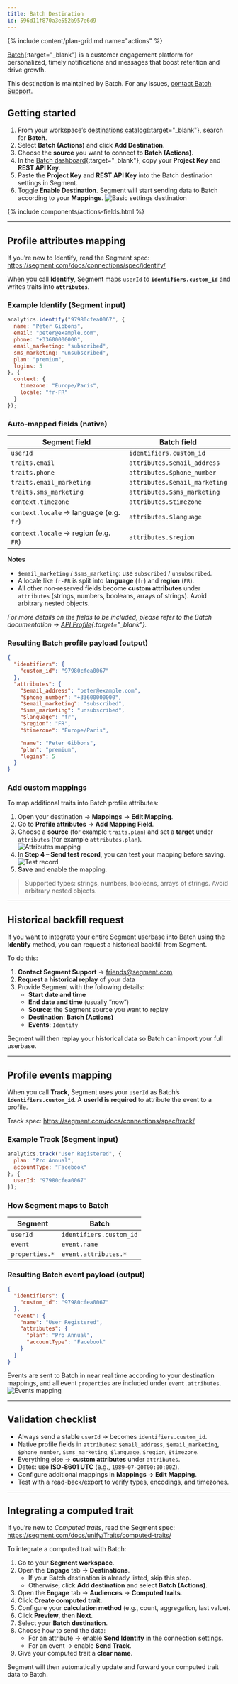 ```yaml
---
title: Batch Destination
id: 596d11f870a3e552b957e6d9
---
```


{% include content/plan-grid.md name="actions" %}

[Batch](https://batch.com/?utm_source=segmentio&utm_medium=docs&utm_campaign=partners){:target="_blank"} is a customer engagement platform for personalized, timely notifications and messages that boost retention and drive growth.

This destination is maintained by Batch. For any issues, [contact Batch Support](mailto:support@batch.com).

## Getting started

1. From your workspace’s [destinations catalog](https://app.segment.com/goto-my-workspace/destinations/catalog){:target="_blank"}, search for **Batch**.
2. Select **Batch (Actions)** and click **Add Destination**.
3. Choose the **source** you want to connect to **Batch (Actions)**.
4. In the [Batch dashboard](https://dashboard.batch.com/){:target="_blank"}, copy your **Project Key** and **REST API Key**.
5. Paste the **Project Key** and **REST API Key** into the Batch destination settings in Segment.
6. Toggle **Enable Destination**. Segment will start sending data to Batch according to your **Mappings**.
![Basic settings destination](./images/basic_settings_destination.png "Basic settings destination")

{% include components/actions-fields.html %}

---

## Profile attributes mapping

If you’re new to Identify, read the Segment spec: <https://segment.com/docs/connections/spec/identify/>

When you call **Identify**, Segment maps `userId` to **`identifiers.custom_id`** and writes traits into **`attributes`**.


### Example Identify (Segment input)

```js
analytics.identify("97980cfea0067", {
  name: "Peter Gibbons",
  email: "peter@example.com",
  phone: "+33600000000",
  email_marketing: "subscribed",
  sms_marketing: "unsubscribed",
  plan: "premium",
  logins: 5
}, {
  context: {
    timezone: "Europe/Paris",
    locale: "fr-FR"
  }
});
```

### Auto-mapped fields (native)

| Segment field                          | Batch field                     |
|----------------------------------------|---------------------------------|
| `userId`                               | `identifiers.custom_id`         |
| `traits.email`                         | `attributes.$email_address`     |
| `traits.phone`                         | `attributes.$phone_number`      |
| `traits.email_marketing`               | `attributes.$email_marketing`   |
| `traits.sms_marketing`                 | `attributes.$sms_marketing`     |
| `context.timezone`                     | `attributes.$timezone`          |
| `context.locale` → language (e.g. `fr`)| `attributes.$language`          |
| `context.locale` → region (e.g. `FR`)  | `attributes.$region`            |

**Notes**  
- `$email_marketing` / `$sms_marketing`: use `subscribed` / `unsubscribed`.  
- A locale like `fr-FR` is split into **language** (`fr`) and **region** (`FR`).  
- All other non‑reserved fields become **custom attributes** under `attributes` (strings, numbers, booleans, arrays of strings). Avoid arbitrary nested objects.

*For more details on the fields to be included, please refer to the Batch documentation → [API Profile](https://doc.batch.com/developer/api/cep/profiles/update){:target="_blank"}.*


### Resulting Batch profile payload (output)

```json
{
  "identifiers": {
    "custom_id": "97980cfea0067"
  },
  "attributes": {
    "$email_address": "peter@example.com",
    "$phone_number": "+33600000000",
    "$email_marketing": "subscribed",
    "$sms_marketing": "unsubscribed",
    "$language": "fr",
    "$region": "FR",
    "$timezone": "Europe/Paris",

    "name": "Peter Gibbons",
    "plan": "premium",
    "logins": 5
  }
}
```

### Add custom mappings

To map additional traits into Batch profile attributes:

1. Open your destination → **Mappings** → **Edit Mapping**.  
2. Go to **Profile attributes** → **Add Mapping Field**.
3. Choose a **source** (for example `traits.plan`) and set a **target** under `attributes` (for example `attributes.plan`).  
![Attributes mapping](./images/attributes_mapping.png "Attributes mapping")
4. In **Step 4 – Send test record**, you can test your mapping before saving.  
![Test record](./images/test_record.png "Test record")
5. **Save** and enable the mapping.

> Supported types: strings, numbers, booleans, arrays of strings. Avoid arbitrary nested objects.

---

## Historical backfill request

If you want to integrate your entire Segment userbase into Batch using the **Identify** method, you can request a historical backfill from Segment.  

To do this:

1. **Contact Segment Support** → [friends@segment.com](mailto:friends@segment.com)  
2. **Request a historical replay** of your data  
3. Provide Segment with the following details:  
   - **Start date and time**  
   - **End date and time** (usually “now”)  
   - **Source**: the Segment source you want to replay
   - **Destination**: **Batch (Actions)** 
   - **Events**: `Identify`  

Segment will then replay your historical data so Batch can import your full userbase.

---

## Profile events mapping

When you call **Track**, Segment uses your `userId` as Batch’s **`identifiers.custom_id`**. A **userId is required** to attribute the event to a profile.

Track spec: <https://segment.com/docs/connections/spec/track/>

### Example Track (Segment input)

```js
analytics.track("User Registered", {
  plan: "Pro Annual",
  accountType: "Facebook"
}, {
  userId: "97980cfea0067"
});
```

### How Segment maps to Batch

| Segment           | Batch                   |
|-------------------|-------------------------|
| `userId`          | `identifiers.custom_id` |
| `event`           | `event.name`            |
| `properties.*`    | `event.attributes.*`    |

### Resulting Batch event payload (output)

```json
{
  "identifiers": {
    "custom_id": "97980cfea0067"
  },
  "event": {
    "name": "User Registered",
    "attributes": {
      "plan": "Pro Annual",
      "accountType": "Facebook"
    }
  }
}
```

Events are sent to Batch in near real time according to your destination mappings, and all event `properties` are included under `event.attributes`.
![Events mapping](./images/events_mapping.png "Events mapping")

---

## Validation checklist

- Always send a stable `userId` → becomes `identifiers.custom_id`.  
- Native profile fields in `attributes`: `$email_address`, `$email_marketing`, `$phone_number`, `$sms_marketing`, `$language`, `$region`, `$timezone`.  
- Everything else → **custom attributes** under `attributes`.  
- Dates: use **ISO‑8601 UTC** (e.g., `1989-07-20T00:00:00Z`).  
- Configure additional mappings in **Mappings → Edit Mapping**.  
- Test with a read-back/export to verify types, encodings, and timezones.

---

## Integrating a computed trait

If you’re new to *Computed traits*, read the Segment spec: <https://segment.com/docs/unify/Traits/computed-traits/>

To integrate a computed trait with Batch:

1. Go to your **Segment workspace**.  
2. Open the **Engage** tab → **Destinations**.  
   - If your Batch destination is already listed, skip this step.  
   - Otherwise, click **Add destination** and select **Batch (Actions)**.  
3. Open the **Engage** tab → **Audiences** → **Computed traits**.
4. Click **Create computed trait**.  
5. Configure your **calculation method** (e.g., count, aggregation, last value).  
6. Click **Preview**, then **Next**.  
7. Select your **Batch destination**.  
8. Choose how to send the data:  
   - For an attribute → enable **Send Identify** in the connection settings.  
   - For an event → enable **Send Track**.  
9. Give your computed trait a **clear name**.  

Segment will then automatically update and forward your computed trait data to Batch.
